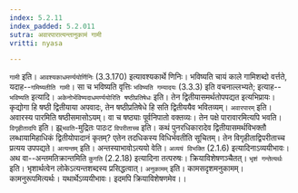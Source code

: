 ```yaml
---
index: 5.2.11
index_padded: 5.2.011
sutra: अवारपारात्यन्तानुकामं गामी
vritti: nyasa

---
```

`गामी` इति। `आवश्यकाधमर्ण्ययोर्णिनिः` (3.3.170) इत्यावश्यकार्थे णिनिः। भविष्यति चायं काले गामिशब्दो वर्त्तते, यदाह--`गमिष्यतीति गामी`। सा च भविष्यति वृत्तिः `भविष्यति गम्यादयः` (3.3.3) इति वचनाल्लभ्यते; इत्याह--`भविष्यति` इत्यादि। `अकेनोर्भविष्यदाधमर्ण्ययोरिति षष्ठीप्रतिषेधः` इति। तेन द्वितीयासमर्थतोपपद्यत इत्यभिप्रायः। कृद्योगा हि षष्ठी द्वितीयाया अपवादः, तेन षष्ठीप्रतिषेधे हि सति द्वितीययैव भवितव्यम्। `अवारपारम्` इति। अवारस्य पारमिति षष्ठीसमासोऽयम्। वा च षष्ठ्याः पूर्वनिपातो वक्तव्यः। तेन पक्षे पारावारमित्यपि भवति।
`विगृहीतादपि` इति। झ्र्`भवति`-मुद्रितः पाठःट `विपरीताच्च` इति। कथं पुनरधिकारादेव द्वितीयासमर्थविभक्तौ लब्धायामिहाधिकं द्वितीयोपादानं कृतम्? एतेन तदधिकस्य विधिर्भवतीति सूचितम्। तेन विगृहीताद्विपरीताच्च प्रत्यय उपपद्यते। `अत्यन्तम्` इति। अन्तस्याभावोऽत्ययो वेति। `अव्ययं विभक्ति` (2.1.6) इत्यादिनाऽव्ययीभावः। अथ वा--अन्तमतिक्रान्तमिति `कुगति` (2.2.18) इत्यादिना तत्परुषः। क्रियाविशेषणञ्चैतत्। `भृशं गन्तेत्यर्थः` इति। भृशार्थत्वेन लोकेऽत्यन्तशब्दस्य प्रसिद्धत्वात्। `अनुकामम्` इति। कामसदृशमनुकामम्। कामनुरूपमित्यर्थः। यथार्थेऽव्ययीभावः। इदमपि क्रियाविशेषणमेव।।